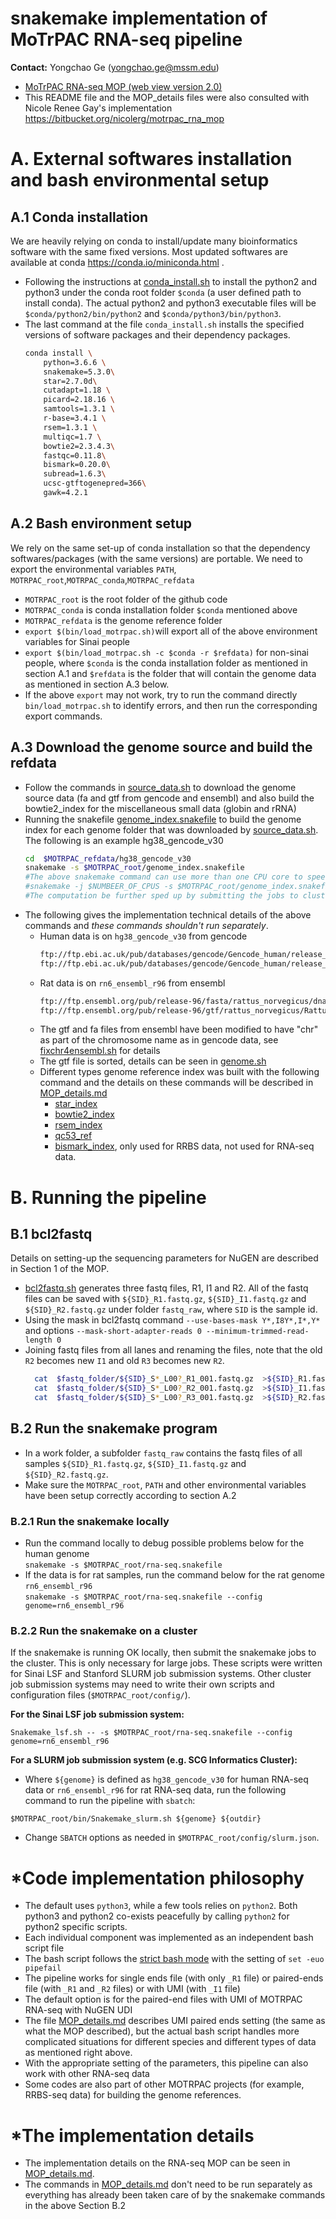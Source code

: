# snakemake implementation of MoTrPAC RNA-seq pipeline
**Contact:** Yongchao Ge (yongchao.ge@mssm.edu)

* [MoTrPAC RNA-seq MOP (web view version 2.0)](https://docs.google.com/document/d/e/2PACX-1vRFurZraZfxfMd5BWfIQEnETlalDNjQPyMjS7TCTgc3MMlMtB_-tmJfEK7lmRV7GD30I7R9-ISX3kuM/pub)
* This README file and the MOP\_details files were also consulted with Nicole Renee Gay's implementation https://bitbucket.org/nicolerg/motrpac_rna_mop 

# A. External softwares installation and bash environmental setup

## A.1 Conda installation 
We are heavily relying on conda to install/update many bioinformatics software with the same fixed versions. Most updated softwares are available at conda https://conda.io/miniconda.html . 
* Following the instructions at [conda\_install.sh](bin/conda_install.sh) to install the python2 and python3 under the conda root folder `$conda` (a user defined path to install conda). The actual python2 and python3 executable files will be `$conda/python2/bin/python2` and  `$conda/python3/bin/python3`.
* The last command at the file `conda_install.sh` installs the specified versions of software packages and their dependency packages.
  ```bash
  conda install \
      python=3.6.6 \
      snakemake=5.3.0\
      star=2.7.0d\
      cutadapt=1.18 \
      picard=2.18.16 \
      samtools=1.3.1 \
      r-base=3.4.1 \
      rsem=1.3.1 \
      multiqc=1.7 \
      bowtie2=2.3.4.3\
      fastqc=0.11.8\
      bismark=0.20.0\
      subread=1.6.3\
      ucsc-gtftogenepred=366\
      gawk=4.2.1
  ```

## A.2 Bash environment setup
We rely on the same set-up of conda installation so that the dependency softwares/packages (with the same versions) are portable. We need to export the environmental variables `PATH`, `MOTRPAC_root`,`MOTRPAC_conda`,`MOTRPAC_refdata`
* `MOTRPAC_root` is the root folder of the github code 
* `MOTRPAC_conda` is conda installation folder `$conda` mentioned above 
* `MOTRPAC_refdata` is the genome reference folder
* `export $(bin/load_motrpac.sh)`will export all of the above environment variables for Sinai people
* `export $(bin/load_motrpac.sh -c $conda -r $refdata)` for non-sinai people, where `$conda` is the conda installation folder as mentioned in section A.1 and `$refdata` is the folder that will contain the genome data as mentioned in section A.3 below.
* If the above `export` may not work, try to run the command directly `bin/load_motrpac.sh` to identify errors, and then run the corresponding export commands. 

## A.3 Download the genome source and build the refdata
* Follow the commands in [source\_data.sh](bin/source_data.sh) to download the genome source data (fa and gtf from gencode and ensembl) and also build the bowtie2\_index for the miscellaneous small data (globin and rRNA)
* Running the snakefile [genome\_index.snakefile](genome\_index.snakefile) to build the genome index for each genome folder that was downloaded by [source\_data.sh](bin/source_data.sh). The following is an example hg38\_gencode\_v30
  ```bash
  cd  $MOTRPAC_refdata/hg38_gencode_v30
  snakemake -s $MOTRPAC_root/genome_index.snakefile
  #The above snakemake command can use more than one CPU core to speed it up as below
  #snakemake -j $NUMBEER_OF_CPUS -s $MOTRPAC_root/genome_index.snakefile
  #The computation be further sped up by submitting the jobs to clusters, see section B.2 on the details.
  ```
* The following gives the implementation technical details of the above commands and *these commands shouldn't run separately*.  
  * Human data is on `hg38_gencode_v30` from gencode
    ```bash
	ftp://ftp.ebi.ac.uk/pub/databases/gencode/Gencode_human/release_30/gencode.v30.primary_assembly.annotation.gtf.gz
	ftp://ftp.ebi.ac.uk/pub/databases/gencode/Gencode_human/release_30/GRCh38.primary_assembly.genome.fa.gz
    ```
  * Rat data is on `rn6_ensembl_r96` from ensembl
    ```bash
	ftp://ftp.ensembl.org/pub/release-96/fasta/rattus_norvegicus/dna/Rattus_norvegicus.Rnor_6.0.dna.toplevel.fa.gz
	ftp://ftp.ensembl.org/pub/release-96/gtf/rattus_norvegicus/Rattus_norvegicus.Rnor_6.0.96.gtf.gz
    ```
  * The gtf and fa files from ensembl have been modified to have "chr" as part of the chromosome name as in gencode data, see [fixchr4ensembl.sh](bin/fixchr4ensembl.sh) for details
  * The gtf file is sorted, details can be seen in [genome.sh](bin/genome.sh)
  * Different types genome reference index was built with the following command and the details on these commands will be described in [MOP_details.md](MOP_details.md)
	* [star\_index](bin/star_index.sh)
	* [bowtie2\_index](bin/bowtie2_index.sh)
	* [rsem\_index](bin/rsem_index.sh)
	* [qc53\_ref](bin/qc53_ref.sh)
	* [bismark\_index](bin/bismark_index.sh), only used for RRBS data, not used for RNA-seq data.


# B. Running the pipeline

## B.1 bcl2fastq
Details on setting-up the sequencing parameters for NuGEN are described in Section 1 of the MOP.
* [bcl2fastq.sh](bin/bcl2fastq.sh) generates three fastq files, R1, I1 and R2. 
  All of the fastq files can be saved with `${SID}_R1.fastq.gz`, `${SID}_I1.fastq.gz` and `${SID}_R2.fastq.gz` under folder `fastq_raw`, where `SID` is the sample id. 
* Using the mask in bcl2fastq command `--use-bases-mask Y*,I8Y*,I*,Y*` and options `--mask-short-adapter-reads 0 --minimum-trimmed-read-length 0`
* Joining fastq files from all lanes and renaming the files, note that the old `R2` becomes new `I1` and old `R3` becomes new `R2`. 
  ```bash
    cat  $fastq_folder/${SID}_S*_L00?_R1_001.fastq.gz  >${SID}_R1.fastq.gz
    cat  $fastq_folder/${SID}_S*_L00?_R2_001.fastq.gz  >${SID}_I1.fastq.gz
    cat  $fastq_folder/${SID}_S*_L00?_R3_001.fastq.gz  >${SID}_R2.fastq.gz
  ```

## B.2 Run the snakemake program
* In a work folder, a subfolder `fastq_raw` contains the fastq files of all samples `${SID}_R1.fastq.gz`, `${SID}_I1.fastq.gz` and `${SID}_R2.fastq.gz`.
* Make sure the `MOTRPAC_root`, `PATH` and other environmental variables have been setup correctly according to section A.2

### B.2.1 Run the snakemake locally  
* Run the command locally to debug possible problems below for the human genome  
  `snakemake -s $MOTRPAC_root/rna-seq.snakefile`  
* If the data is for rat samples, run the command below for the rat genome `rn6_ensembl_r96`  
  `snakemake -s $MOTRPAC_root/rna-seq.snakefile --config genome=rn6_ensembl_r96`  
  
### B.2.2 Run the snakemake on a cluster
If the snakemake is running OK locally, then submit the snakemake jobs to the cluster. This is only necessary for large jobs. These scripts were written for Sinai LSF and Stanford SLURM job submission systems. Other cluster job submission systems may need to write their own scripts and configuration files (`$MOTRPAC_root/config/`). 

**For the Sinai LSF job submission system:**  
```
Snakemake_lsf.sh -- -s $MOTRPAC_root/rna-seq.snakefile --config genome=rn6_ensembl_r96
```

**For a SLURM job submission system (e.g. SCG Informatics Cluster):**  
* Where `${genome}` is defined as `hg38_gencode_v30` for human RNA-seq data or `rn6_ensembl_r96` for rat RNA-seq data, run the following command to run the pipeline with `sbatch`:  
```
$MOTRPAC_root/bin/Snakemake_slurm.sh ${genome} ${outdir} 
```
* Change `SBATCH` options as needed in `$MOTRPAC_root/config/slurm.json`.   

# *Code implementation philosophy 
* The default uses `python3`, while a few tools relies on `python2`. Both python3 and python2 co-exists peacefully by calling `python2` for python2 specific scripts.
* Each individual component was implemented as an independent bash script file
* The bash script follows the [strict bash mode](http://redsymbol.net/articles/unofficial-bash-strict-mode/) with the setting of `set -euo pipefail`
* The pipeline works for single ends file (with only `_R1` file) or paired-ends file (with `_R1` and `_R2` files) or with UMI (with `_I1` file)
* The default option is for the paired-end files with UMI of MOTRPAC RNA-seq with NuGEN UDI
* The file [MOP\_details.md](MOP_details.md) describes UMI paired ends setting (the same as what the MOP described), but the actual bash script handles more complicated situations for different species and different types of data as mentioned right above.
* With the appropriate setting of the parameters, this pipeline can also work with other RNA-seq data
* Some codes are also part of other MOTRPAC projects (for example, RRBS-seq data) for building the genome references.

# *The implementation details
* The implementation details on the RNA-seq MOP can be seen in [MOP\_details.md](MOP_details.md). 
* The commands in [MOP\_details.md](MOP_details.md) don't need to be run separately as everything has already been taken care of by the snakemake commands in the above Section B.2 
